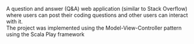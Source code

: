A question and answer (Q&A) web application (similar to Stack Overflow) where users can post their coding questions and other users can interact with it.  
The project was implemented using the Model-View-Controller pattern using the Scala Play framework
